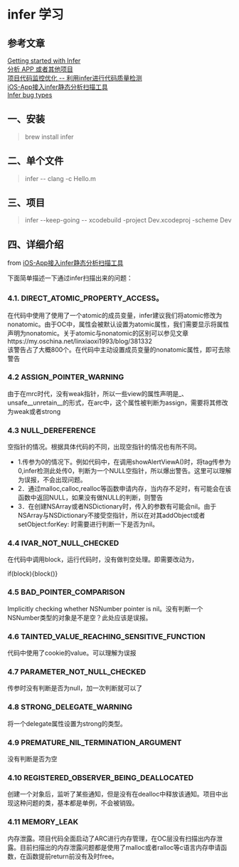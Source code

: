 # infer 学习

## 参考文章
[Getting started with Infer](https://fbinfer.com/docs/getting-started.html#install-from-source)  
[分析 APP 或者其他项目](https://infer.liaohuqiu.net/docs/analyzing-apps-or-projects.html)  
[项目代码监控优化 -- 利用infer进行代码质量检测](https://www.jianshu.com/p/bcddae9767b9)  
[iOS-App接入infer静态分析扫描工具](https://www.jianshu.com/p/52f61498e2b2)    
[Infer bug types](https://infer.liaohuqiu.net/docs/infer-bug-types.html)

## 一、安装
> brew install infer

## 二、单个文件
> infer -- clang -c Hello.m

## 三、项目
> infer --keep-going -- xcodebuild -project Dev.xcodeproj  -scheme Dev

## 四、详细介绍
from [iOS-App接入infer静态分析扫描工具](https://www.jianshu.com/p/52f61498e2b2)

下面简单描述一下通过infer扫描出来的问题：  
### 4.1. DIRECT_ATOMIC_PROPERTY_ACCESS。

在代码中使用了使用了一个atomic的成员变量，infer建议我们将atomic修改为nonatomic。由于OC中，属性会被默认设置为atomic属性，我们需要显示将属性声明为nonatomic。关于atomic与nonatomic的区别可以参见文章https://my.oschina.net/linxiaoxi1993/blog/381332  
该警告占了大概800个。在代码中主动设置成员变量的nonatomic属性，即可去除警告  
### 4.2 ASSIGN_POINTER_WARNING  
由于在mrc时代，没有weak指针，所以一些view的属性声明是_、unsafe__unretain__的形式，在arc中，这个属性被判断为assign，需要将其修改为weak或者strong

### 4.3 NULL_DEREFERENCE  
空指针的情况。根据具体代码的不同，出现空指针的情况也有所不同。
- 1.传参为0的情况下。例如代码中，在调用showAlertViewA()时，将tag传参为0,infer检测此处传0，判断为一个NULL空指针，所以爆出警告。这里可以理解为误报，不会出现问题。  
- 2．通过malloc,calloc,realloc等函数申请内存，当内存不足时，有可能会在该函数中返回NULL，如果没有做NULL的判断，则警告  
- 3．在创建NSArray或者NSDictionary时，传入的参数有可能会nil。由于NSArray与NSDictionary不接受空指针，所以在对其addObject或者setObject:forKey: 时需要进行判断一下是否为nil。

### 4.4 IVAR_NOT_NULL_CHECKED
在代码中调用block，运行代码时，没有做判空处理。即需要改动为，

if(block){block()}

### 4.5 BAD_POINTER_COMPARISON
Implicitly checking whether NSNumber pointer is nil。没有判断一个NSNumber类型的对象是不是空？此处应该是误报。

### 4.6 TAINTED_VALUE_REACHING_SENSITIVE_FUNCTION
代码中使用了cookie的value。可以理解为误报

### 4.7 PARAMETER_NOT_NULL_CHECKED
传参时没有判断是否为null，加一次判断就可以了

### 4.8 STRONG_DELEGATE_WARNING
将一个delegate属性设置为strong的类型。

### 4.9  PREMATURE_NIL_TERMINATION_ARGUMENT
没有判断是否为空

### 4.10 REGISTERED_OBSERVER_BEING_DEALLOCATED
创建一个对象后，监听了某些通知，但是没有在dealloc中释放该通知。项目中出现这种问题的类，基本都是单例，不会被销毁。

### 4.11 MEMORY_LEAK
内存泄露。项目代码全面启动了ARC进行内存管理，在OC层没有扫描出内存泄露。目前扫描出的内存泄露问题都是使用了malloc或者ralloc等c语言内存申请函数，在函数提前return前没有及时free。



